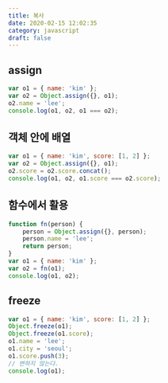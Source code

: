 ```yaml
---
title: 복사
date: 2020-02-15 12:02:35
category: javascript
draft: false
---
```


## assign

```javascript
var o1 = { name: 'kim' };
var o2 = Object.assign({}, o1);
o2.name = 'lee';
console.log(o1, o2, o1 === o2);
```

## 객체 안에 배열

```javascript
var o1 = { name: 'kim', score: [1, 2] };
var o2 = Object.assign({}, o1);
o2.score = o2.score.concat();
console.log(o1, o2, o1.score === o2.score);
```

## 함수에서 활용

```javascript
function fn(person) {
	person = Object.assign({}, person);
	person.name = 'lee';
	return person;
}
var o1 = { name: 'kim' };
var o2 = fn(o1);
console.log(o1, o2);
```

## freeze

```javascript
var o1 = { name: 'kim', score: [1, 2] };
Object.freeze(o1);
Object.freeze(o1.score);
o1.name = 'lee';
o1.city = 'seoul';
o1.score.push(3);
// 변하지 않는다.
console.log(o1);
```
